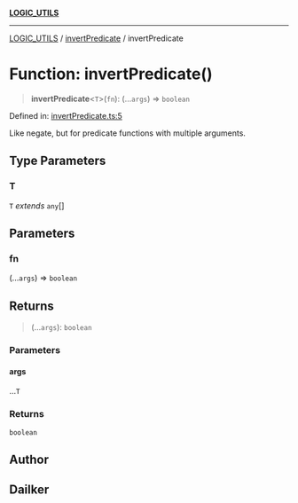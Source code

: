 [**LOGIC_UTILS**](../../README.md)

***

[LOGIC_UTILS](../../README.md) / [invertPredicate](../README.md) / invertPredicate

# Function: invertPredicate()

> **invertPredicate**\<`T`\>(`fn`): (...`args`) => `boolean`

Defined in: [invertPredicate.ts:5](https://github.com/dailker/everyutil/blob/54be0bab567ca8e189c5982902c59f3b7981d51d/src/logic/invertPredicate.ts#L5)

Like negate, but for predicate functions with multiple arguments.

## Type Parameters

### T

`T` *extends* `any`[]

## Parameters

### fn

(...`args`) => `boolean`

## Returns

> (...`args`): `boolean`

### Parameters

#### args

...`T`

### Returns

`boolean`

## Author

## Dailker
